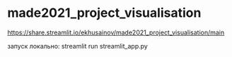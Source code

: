 # made2021_project_visualisation
 
https://share.streamlit.io/ekhusainov/made2021_project_visualisation/main

запуск локально:
streamlit run streamlit_app.py